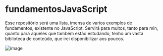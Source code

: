 # fundamentosJavaScript
Esse repositório será uma lista, imensa de varios exemplos de fundamentos, existente no JavaScript.
Servirá para muitos, tanto para min, quanto para aqueles que também estão estudando, tenho um vasta 
biblioteca de conteúdo, que irei disponibilizar aos poucos.



![image](https://user-images.githubusercontent.com/100500192/159972220-ddbf698c-643f-4b40-a367-be0008f33912.png)
